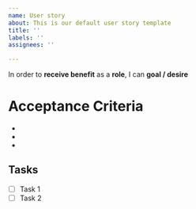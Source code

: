```yaml
---
name: User story
about: This is our default user story template
title: ''
labels: ''
assignees: ''

---
```


In order to **receive benefit** as a **role**, I can **goal / desire**

# Acceptance Criteria
*
*
*
## Tasks
- [ ] Task 1
- [ ] Task 2
